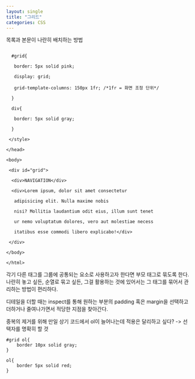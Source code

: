 ```yaml
---
layout: single
title: "그리드"
categories: CSS
---
```


목록과 본문이 나란히 배치하는 방법


```

  #grid{

   border: 5px solid pink;

   display: grid;

   grid-template-columns: 150px 1fr; /*1fr = 화면 조정 단위*/

  }

  div{

   border: 5px solid gray;

  }

 </style>

</head>

<body>

 <div id="grid">

  <div>NAVIGATION</div>

  <div>Lorem ipsum, dolor sit amet consectetur

   adipisicing elit. Nulla maxime nobis

   nisi? Mollitia laudantium odit eius, illum sunt tenet

   ur nemo voluptatum dolores, vero aut molestiae necess

   itatibus esse commodi libero explicabo!</div>

 </div>

</body>

</html>
```

각기 다른 태그를 그룹에 공통되는 요소로 사용하고자 한다면 부모 태그로 묶도록 한다.
나란히 놓고 싶든, 순열로 묶고 싶든, 그걸 활용하는 것에 있어서는 그 태그를 묶어서 관리하는 방법이 편리하다.

디테일을 더할 때는 inspect를 통해 원하는 부분의 padding 혹은 margin을 선택하고 더하거나 줄여나가면서 적당한 지점을 찾아간다.

중복의 제거를 위해 만일 상기 코드에서 ol이 늘어나는데 적용은 달리하고 싶다?
-> 선택자를 명확히 할 것
```
#grid ol{
	border 10px solid gray;
}

ol{
	border 5px solid red;
}
```

